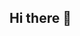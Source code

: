 ## Hi there 👋

<!--
**ayxan65/ay[![Harlok's WakaTime stats](https://github-readme-stats.vercel.app/api/wakatime?username=ayxan65)](https://github.com/anuraghazra/github-readme-stats)xan65** is a ✨ _special_ ✨ repository because its `README.md` (this file) appears on your GitHub profile.

Here are some ideas to get you started:

- 🔭 I’m currently working on ...
- 🌱 I’m currently learning ...
- 👯 I’m looking to collaborate on ...
- 🤔 I’m looking for help with ...
- 💬 Ask me about ...
- 📫 How to reach me: ...
- 😄 Pronouns: ...
- ⚡ Fun fact: ...
-->
